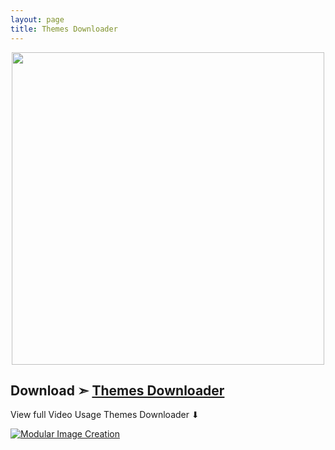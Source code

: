 ```yaml
---
layout: page
title: Themes Downloader
---
```


<p align="center">
  <img width="500" height="500" src="https://user-images.githubusercontent.com/6248794/134047896-73e5d6ae-0b0a-4686-a98b-f50ccbfd0204.png">
</p>

## Download ➣ [Themes Downloader](https://github.com/chris1111/My-Simple-OC-Themes/raw/master/Themes%20Downloader/ThemesDownloader.dmg.zip)

View full Video Usage Themes Downloader  ⬇︎

[![Modular Image Creation](https://user-images.githubusercontent.com/6248794/134072536-7c46b8cc-4d8b-42f9-a28a-3c02734f1f5d.png)](https://youtu.be/QThh3seO_Dg)
